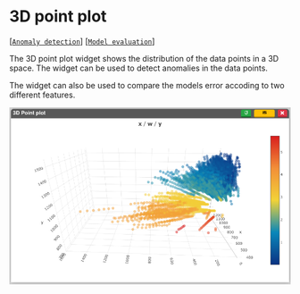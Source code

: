 # 3D point plot

[[`Anomaly detection`](../README.md#anomaly-detection)]
[[`Model evaluation`](../README.md#model-evaluation)]

The 3D point plot widget shows the distribution of the data points in a 3D space. The widget can be used to detect anomalies in the data points.

The widget can also be used to compare the models error accoding to two different features.

![](./main.png)
<!-- 
**How to use the widget**

<img src="./0.png" width="80%"/> -->
